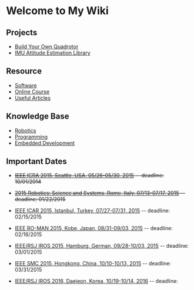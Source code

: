 # Welcome to My Wiki


## Projects

* [Build Your Own Quadrotor](./Projects/Build-Your-Own-Quadrotor)
* [IMU Attitude Estimation Library](./Projects/IMU-Attitude-Estimation-Library)

## Resource

* [Software](./Resource/Software)
* [Online Course](./Resource/Online-Course)
* [Useful Articles](./Resource/Useful-Articles)

## Knowledge Base

* [Robotics](./Knowledge-Base/Robotics)
* [Programming](./Knowledge-Base/Programming)
* [Embedded Development](./Knowledge-Base/Embedded-Development)

## Important Dates

* <del>[IEEE ICRA 2015, Seattle, USA, 05/26-05/30, 2015](http://icra2015.org/) -- deadline: 10/01/2014</del>

* <del>[2015 Robotics: Science and Systems, Rome, Italy, 07/13-07/17, 2015](http://www.roboticsconference.org/) -- deadline: 01/22/2015</del>

* [IEEE ICAR 2015, Istanbul, Turkey, 07/27-07/31, 2015](http://www.icar2015.org/icar2015_home-1.1.1.html) -- deadline: 02/15/2015

* [IEEE RO-MAN 2015, Kobe, Japan, 08/31-09/03, 2015](http://www.ro-man2015.org/) -- deadline: 02/16/2015

* [IEEE/RSJ IROS 2015, Hamburg, German, 09/28-10/03, 2015](http://www.iros2015.org/) -- deadline: 03/01/2015

* [IEEE SMC 2015, Hongkong, China, 10/10-10/13, 2015](http://www.smc2015.org/) -- deadline: 03/31/2015

* [IEEE/RSJ IROS 2016, Daejeon, Korea, 10/19-10/14, 2016]() -- deadline: 

